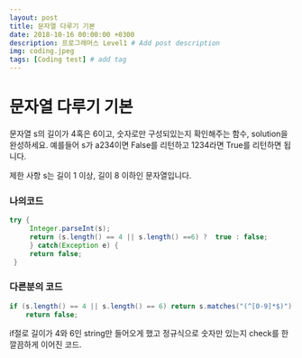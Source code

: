 ```yaml
---
layout: post
title: 문자열 다루기 기본
date: 2018-10-16 00:00:00 +0300
description: 프로그래머스 Level1 # Add post description
img: coding.jpeg
tags: [Coding test] # add tag
---
```



# 문자열 다루기 기본
문자열 s의 길이가 4혹은 6이고, 숫자로만 구성되있는지 확인해주는 함수, solution을 완성하세요.
예를들어 s가 a234이면 False를 리턴하고 1234라면 True를 리턴하면 됩니다.

제한 사항
s는 길이 1 이상, 길이 8 이하인 문자열입니다.

### 나의코드
~~~java
try {
     Integer.parseInt(s);
     return (s.length() == 4 || s.length() ==6) ?  true : false;
     } catch(Exception e) {
     return false;
 }
~~~
### 다른분의 코드
~~~java
if (s.length() == 4 || s.length() == 6) return s.matches("(^[0-9]*$)");
    return false;
~~~
if절로 길이가 4와 6인 string만 들어오게 했고 정규식으로 숫자만 있는지 check를 한
깔끔하게 이어진 코드.

